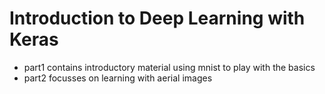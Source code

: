# Introduction to Deep Learning with Keras

- part1 contains introductory material using mnist to play with the basics
- part2 focusses on learning with aerial images